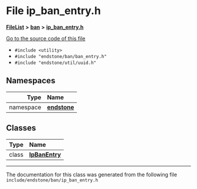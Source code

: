 

# File ip\_ban\_entry.h



[**FileList**](files.md) **>** [**ban**](dir_f1b1f2e9abb31749ef58cd98f22bcd78.md) **>** [**ip\_ban\_entry.h**](ip__ban__entry_8h.md)

[Go to the source code of this file](ip__ban__entry_8h_source.md)



* `#include <utility>`
* `#include "endstone/ban/ban_entry.h"`
* `#include "endstone/util/uuid.h"`













## Namespaces

| Type | Name |
| ---: | :--- |
| namespace | [**endstone**](namespaceendstone.md) <br> |


## Classes

| Type | Name |
| ---: | :--- |
| class | [**IpBanEntry**](classendstone_1_1IpBanEntry.md) <br> |



















































------------------------------
The documentation for this class was generated from the following file `include/endstone/ban/ip_ban_entry.h`

